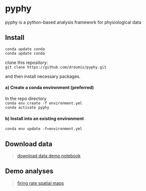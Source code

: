 # pyphy

pyphy is a python-based analysis framework for physiological data

## Install
`conda update conda`  
`conda update conda`  

clone this repository:  
`git clone https://github.com/droumis/pyphy.git`

and then install necessary packages.

#### a) Create a conda environment (preferred)

In the repo directory  
`conda env create -f environment.yml`  
`conda activate pyphy`  

#### b) Install into an existing environment

`conda env update -f=environment.yml`

## Download data

> [download data demo notebook](code/download_data.ipynb)

## Demo analyses

> [firing rate spatial maps](code/spatial_rate_maps.ipynb)

